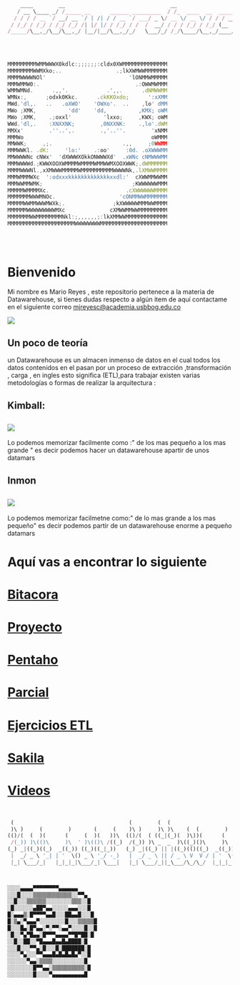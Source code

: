﻿```javascript
                                                                                                                                   
    ____        __                                 __                        
   / __ \____ _/ /_____ __      ______ _________  / /_  ____  __  __________ 
  / / / / __ `/ __/ __ `/ | /| / / __ `/ ___/ _ \/ __ \/ __ \/ / / / ___/ _ \
 / /_/ / /_/ / /_/ /_/ /| |/ |/ / /_/ / /  /  __/ / / / /_/ / /_/ (__  )  __/
/_____/\__,_/\__/\__,_/ |__/|__/\__,_/_/   \___/_/ /_/\____/\__,_/____/\___/ 
                                                                             

                                                                                                                                   
                                                                                          
MMMMMMMMMWMMWWWX0kdlc:;;;;;;:cldx0XWMMMMMMMMMMMMMM
MMMMMMMMWWMXko;..                 .;lkXWMWWMMMMMMM
MMMMWWWWNOl'                          'lONMMWMMMMM
MMMWMMW0:.                              .:OWWMWMMM
WMMWMNd.      .,,'.            .',,.      .dNMWWMM
WMNx:,      ;odxk0Kkc.      .ckKKOxdo;      ':xXMM
MWd.'dl,.   ..   .oXWO'    'OWXo'.  ..    ,lo' dMM
MWo ;XMK,          'dd'    'dd,          ,KMX; oWM
MWo ;XMK,    .;oxxl'          'lxxo;     ,KWX; oWM
WWd.'dl,.    :XNXXNK;        ,0NXXNK:    .,lo'.dWM
MMXx'        .''..',.        .,'..''.        'xNMM
MMMWo                                        oWMMM
MMWWK;     ,;.                      .,,     ;0WWMM
MMMWWKl. .dK:     'lo:'    .:oo'     :0d. .oXWWWMM
MMWWWWNc cNWx'  'dXWWWXOkkONWWWXd'  .xWNc cNMWWWMM
MMMWWWWd.;KWWXOOXWMMMMWMMMMWMMWWMXOOXWWK;.dWMMMMMM
MMMMWWWNl.,xXMWWWMMMMMWMMMMMMMMMMWWWWNk,.lXMWWMMMM
MMMWMMMWXc  ':odxxxkkkkkkkkkkkkkxxdl:'  cXWWMMWWMM
MMMWWMMWMK;                            ;KWWWWWWMMM
MMMMMWMMMMXc.                        .cXWWWWWWMMMM
MMMMMMMWWWMNOc.                    'cONMMWWMMMMMMM
MMMMMWWMMWWWMWXk;.               ;kXWWWWWMMMWWMMMM
MMMMMMWWWWWWWWWMXc              cXMWWMMWWMMMMMMMMM
MMMMMMMWWMMMMMMMMNkl:;,,,,,,;:lkXMMWWMMMMMMMMMMMMM
MMMMMMMMMMMMMMMMMMMMMWWWWWWWWMMMMMMMMMMMMMMMMMMMMM                      .                                                                     
                                                                                                             
                                                          
                                                         
```

Bienvenido
=============

Mi nombre es Mario Reyes , este repositorio pertenece a la materia de Datawarehouse, si tienes dudas
respecto a algún item de aquí contactame en el siguiente correo mjreyesc@academia.usbbog.edu.co

![](https://media.giphy.com/media/GuRuLWOGo0CI/giphy.gif)

Un poco de teoría 
-------------
un Datawarehouse es un almacen inmenso de datos en el cual todos los datos contenidos en el 
pasan por un proceso de extracción ,transformación , carga , en ingles esto significa (ETL),para trabajar
existen varias metodologías o formas de realizar la arquitectura :

Kimball:
-------------
![](http://mundobi.com.ar/wp-content/uploads/2012/04/kimball2.jpg)
----
Lo podemos memorizar facilmente como :" de los mas pequeño a los mas grande "
es decir podemos hacer un datawarehouse apartir de unos datamars 


Inmon
-------------
![](http://mundobi.com.ar/wp-content/uploads/2012/04/inmon.jpg)
----
Lo podemos memorizar facilmetne como:" de lo mas grande a los mas pequeño"
es decir podemos partir de un datawarehouse enorme a pequeño datamars 




Aquí vas a encontrar lo siguiente 
=============

[Bitacora](https://github.com/xanaxxx/Datawharehouse/tree/master/Bitacora "Bitacora")
=============
[Proyecto](https://github.com/xanaxxx/Datawarehouse/tree/master/Ejercicios%20ETL(SQL%20server-openRefine-Talend) "proyecto")
=============
[Pentaho](https://github.com/xanaxxx/Datawharehouse/tree/master/Bitacora "Proyecto")
=============
[Parcial](https://github.com/xanaxxx/Datawarehouse/tree/master/Parcial "Parcial")
=============
[Ejercicios ETL](https://github.com/xanaxxx/Datawharehouse/tree/master/pentaho%20.ktrs "Pentaho .ktrs")
=============
[Sakila](https://github.com/xanaxxx/Datawharehouse/tree/master/pentaho%20.ktrs "Sakila-db")
=============
[Videos](https://github.com/xanaxxx/Datawharehouse/tree/master/videos "videos")
=============



```javascript

                                                                              
 (                                    (        (  (                           
 )\ )     (        )       (     (    )\ )     )\ )\    (  (        )     (   
(()/(  (  )(      (     (  )(   ))\  (()/(  ( ((_|(_)(  )\))(      (     ))\  
 /(_)) )\(()\     )\  ' )\(()\ /((_)  /(_)) )\ _  _  )\((_)()\     )\  '/((_) 
(_) _|((_)((_)  _((_)) ((_)((_|_))   (_) _|((_) || |((_)(()((_)  _((_))(_))   
 |  _/ _ \ '_| | '  \() _ \ '_/ -_)   |  _/ _ \ || / _ \ V  V / | '  \() -_)  
 |_| \___/_|   |_|_|_|\___/_| \___|   |_| \___/_||_\___/\_/\_/  |_|_|_|\___|  
                                                                              


░░░░▄▄▄▄▀▀▀▀▀▀▀▀▄▄▄▄▄▄ 
░░░█░░░░▒▒▒▒▒▒▒▒▒▒▒▒░░▀▀▄ 
░░█░░░▒▒▒▒▒▒░░░░░░░░▒▒▒░░█ 
░█░░░░░░▄██▀▄▄░░░░░▄▄▄░░░█ 
█░▄▄▄▒░█▀▀▀▀▄▄█░░░██▄▄█░░░█ 
█░▒▄░▀▄▄▄▀░░░░░░░░█░░░▒▒▒▒▒█ 
█░░░█▄░█▀▄▄░▀░▀▀░▄▄▀░░░░█░░█ 
░█░░▀▄▀█▄▄░█▀▀▀▄▄▄▄▀▀█▀██░█ 
░░█░░██░░▀█▄▄▄█▄▄█▄████░█ 
░░░█░░░▀▀▄░█░░░█░███████░█ 
░░░░▀▄░░░▀▀▄▄▄█▄█▄█▄█▄▀░░█ 
░░░░░░▀▄▄░▒▒▒▒░░░░░░░░░░█ 
░░░░░░░░█▀▀▄▄░▒▒▒▒▒▒▒▒▒▒░█ 
░░░░░░░░█░░░░▀▄▄▄▄▄▄▄▄▄▄█
```

